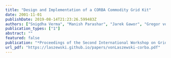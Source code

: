 ```yaml
---
title: "Design and Implementation of a CORBA Commodity Grid Kit"
date: 2001-11-01
publishDate: 2019-08-14T21:23:26.599483Z
authors: ["Snigdha Verma", "Manish Parashar", "Jarek Gawor", "Gregor von Laszewski"]
publication_types: ["1"]
abstract: ""
featured: false
publication: "*Proceedings of the Second International Workshop on Grid Computing (GRID'01)*"
url_pdf: "https://laszewski.github.io/papers/vonLaszewski-corba.pdf"
---
```


